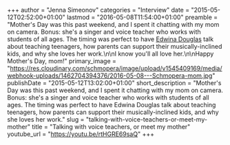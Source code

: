 +++
author = "Jenna Simeonov"
categories = "Interview"
date = "2015-05-12T02:52:00+01:00"
lastmod = "2016-05-08T11:54:00+01:00"
preamble = "Mother's Day was this past weekend, and I spent it chatting with my mom on camera. Bonus: she's a singer and voice teacher who works with students of all ages. The timing was perfect to have [Edwina Douglas](https://twitter.com/edwinasings) talk about teaching teenagers, how parents can support their musically-inclined kids, and why she loves her work.\n\nI know you'll all love her.\n\nHappy Mother's Day, mom!"
primary_image = "https://res.cloudinary.com/schmopera/image/upload/v1545409169/media/webhook-uploads/1462704394376/2016-05-08---Schmopera-mom.jpg"
publishDate = "2015-05-12T13:02:00+01:00"
short_description = "Mother&#039;s Day was this past weekend, and I spent it chatting with my mom on camera. Bonus: she&#039;s a singer and voice teacher who works with students of all ages. The timing was perfect to have Edwina Douglas talk about teaching teenagers, how parents can support their musically-inclined kids, and why she loves her work."
slug = "talking-with-voice-teachers-or-meet-my-mother"
title = "Talking with voice teachers, or meet my mother"
youtube_url = "https://youtu.be/rtHGRE69saQ"
+++


